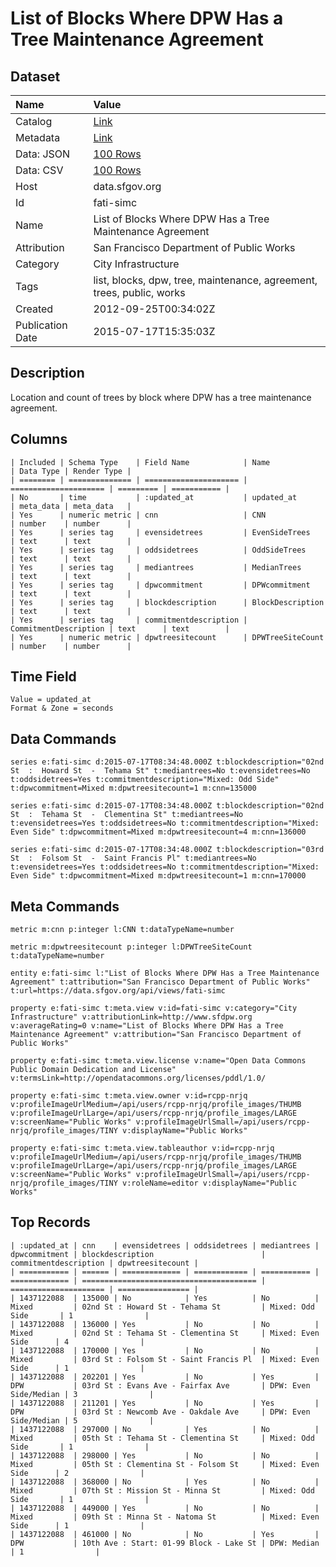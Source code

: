 # List of Blocks Where DPW Has a Tree Maintenance Agreement

## Dataset

| Name | Value |
| :--- | :---- |
| Catalog | [Link](https://catalog.data.gov/dataset/list-of-blocks-where-dpw-has-a-tree-maintenance-agreement-e0e71) |
| Metadata | [Link](https://data.sfgov.org/api/views/fati-simc) |
| Data: JSON | [100 Rows](https://data.sfgov.org/api/views/fati-simc/rows.json?max_rows=100) |
| Data: CSV | [100 Rows](https://data.sfgov.org/api/views/fati-simc/rows.csv?max_rows=100) |
| Host | data.sfgov.org |
| Id | fati-simc |
| Name | List of Blocks Where DPW Has a Tree Maintenance Agreement |
| Attribution | San Francisco Department of Public Works |
| Category | City Infrastructure |
| Tags | list, blocks, dpw, tree, maintenance, agreement, trees, public, works |
| Created | 2012-09-25T00:34:02Z |
| Publication Date | 2015-07-17T15:35:03Z |

## Description

Location and count of trees by block where DPW has a tree maintenance agreement.

## Columns

```ls
| Included | Schema Type    | Field Name            | Name                  | Data Type | Render Type |
| ======== | ============== | ===================== | ===================== | ========= | =========== |
| No       | time           | :updated_at           | updated_at            | meta_data | meta_data   |
| Yes      | numeric metric | cnn                   | CNN                   | number    | number      |
| Yes      | series tag     | evensidetrees         | EvenSideTrees         | text      | text        |
| Yes      | series tag     | oddsidetrees          | OddSideTrees          | text      | text        |
| Yes      | series tag     | mediantrees           | MedianTrees           | text      | text        |
| Yes      | series tag     | dpwcommitment         | DPWcommitment         | text      | text        |
| Yes      | series tag     | blockdescription      | BlockDescription      | text      | text        |
| Yes      | series tag     | commitmentdescription | CommitmentDescription | text      | text        |
| Yes      | numeric metric | dpwtreesitecount      | DPWTreeSiteCount      | number    | number      |
```

## Time Field

```ls
Value = updated_at
Format & Zone = seconds
```

## Data Commands

```ls
series e:fati-simc d:2015-07-17T08:34:48.000Z t:blockdescription="02nd St  :  Howard St  -  Tehama St" t:mediantrees=No t:evensidetrees=No t:oddsidetrees=Yes t:commitmentdescription="Mixed: Odd Side" t:dpwcommitment=Mixed m:dpwtreesitecount=1 m:cnn=135000

series e:fati-simc d:2015-07-17T08:34:48.000Z t:blockdescription="02nd St  :  Tehama St  -  Clementina St" t:mediantrees=No t:evensidetrees=Yes t:oddsidetrees=No t:commitmentdescription="Mixed: Even Side" t:dpwcommitment=Mixed m:dpwtreesitecount=4 m:cnn=136000

series e:fati-simc d:2015-07-17T08:34:48.000Z t:blockdescription="03rd St  :  Folsom St  -  Saint Francis Pl" t:mediantrees=No t:evensidetrees=Yes t:oddsidetrees=No t:commitmentdescription="Mixed: Even Side" t:dpwcommitment=Mixed m:dpwtreesitecount=1 m:cnn=170000
```

## Meta Commands

```ls
metric m:cnn p:integer l:CNN t:dataTypeName=number

metric m:dpwtreesitecount p:integer l:DPWTreeSiteCount t:dataTypeName=number

entity e:fati-simc l:"List of Blocks Where DPW Has a Tree Maintenance Agreement" t:attribution="San Francisco Department of Public Works" t:url=https://data.sfgov.org/api/views/fati-simc

property e:fati-simc t:meta.view v:id=fati-simc v:category="City Infrastructure" v:attributionLink=http://www.sfdpw.org v:averageRating=0 v:name="List of Blocks Where DPW Has a Tree Maintenance Agreement" v:attribution="San Francisco Department of Public Works"

property e:fati-simc t:meta.view.license v:name="Open Data Commons Public Domain Dedication and License" v:termsLink=http://opendatacommons.org/licenses/pddl/1.0/

property e:fati-simc t:meta.view.owner v:id=rcpp-nrjq v:profileImageUrlMedium=/api/users/rcpp-nrjq/profile_images/THUMB v:profileImageUrlLarge=/api/users/rcpp-nrjq/profile_images/LARGE v:screenName="Public Works" v:profileImageUrlSmall=/api/users/rcpp-nrjq/profile_images/TINY v:displayName="Public Works"

property e:fati-simc t:meta.view.tableauthor v:id=rcpp-nrjq v:profileImageUrlMedium=/api/users/rcpp-nrjq/profile_images/THUMB v:profileImageUrlLarge=/api/users/rcpp-nrjq/profile_images/LARGE v:screenName="Public Works" v:profileImageUrlSmall=/api/users/rcpp-nrjq/profile_images/TINY v:roleName=editor v:displayName="Public Works"
```

## Top Records

```ls
| :updated_at | cnn    | evensidetrees | oddsidetrees | mediantrees | dpwcommitment | blockdescription                        | commitmentdescription | dpwtreesitecount | 
| =========== | ====== | ============= | ============ | =========== | ============= | ======================================= | ===================== | ================ | 
| 1437122088  | 135000 | No            | Yes          | No          | Mixed         | 02nd St : Howard St - Tehama St         | Mixed: Odd Side       | 1                | 
| 1437122088  | 136000 | Yes           | No           | No          | Mixed         | 02nd St : Tehama St - Clementina St     | Mixed: Even Side      | 4                | 
| 1437122088  | 170000 | Yes           | No           | No          | Mixed         | 03rd St : Folsom St - Saint Francis Pl  | Mixed: Even Side      | 1                | 
| 1437122088  | 202201 | Yes           | No           | Yes         | DPW           | 03rd St : Evans Ave - Fairfax Ave       | DPW: Even Side/Median | 3                | 
| 1437122088  | 211201 | Yes           | No           | Yes         | DPW           | 03rd St : Newcomb Ave - Oakdale Ave     | DPW: Even Side/Median | 5                | 
| 1437122088  | 297000 | No            | Yes          | No          | Mixed         | 05th St : Tehama St - Clementina St     | Mixed: Odd Side       | 1                | 
| 1437122088  | 298000 | Yes           | No           | No          | Mixed         | 05th St : Clementina St - Folsom St     | Mixed: Even Side      | 2                | 
| 1437122088  | 368000 | No            | Yes          | No          | Mixed         | 07th St : Mission St - Minna St         | Mixed: Odd Side       | 1                | 
| 1437122088  | 449000 | Yes           | No           | No          | Mixed         | 09th St : Minna St - Natoma St          | Mixed: Even Side      | 1                | 
| 1437122088  | 461000 | No            | No           | Yes         | DPW           | 10th Ave : Start: 01-99 Block - Lake St | DPW: Median           | 1                | 
```